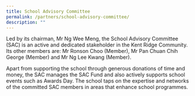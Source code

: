```yaml
---
title: School Advisory Committee
permalink: /partners/school-advisory-committee/
description: ""
---
```

Led by its chairman, Mr Ng Wee Meng, the School Advisory Committee (SAC) is an active and dedicated stakeholder in the Kent Ridge Community. Its other members are: Mr Ronson Choo (Member), Mr Pan Chuan Chih George (Member) and Mr Ng Lee Kwang (Member).

Apart from supporting the school through generous donations of time and money, the SAC manages the SAC Fund and also actively supports school events such as Awards Day. The school taps on the expertise and networks of the committed SAC members in areas that enhance school programmes.